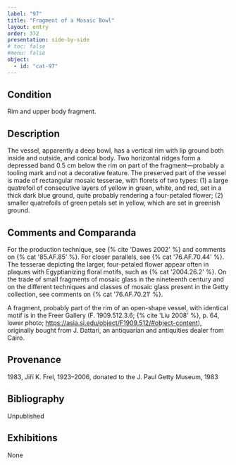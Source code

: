 ```yaml
---
label: "97"
title: "Fragment of a Mosaic Bowl"
layout: entry
order: 372
presentation: side-by-side
# toc: false
#menu: false 
object:
  - id: "cat-97"
---
```


## Condition

Rim and upper body fragment.

## Description

The vessel, apparently a deep bowl, has a vertical rim with lip ground both inside and outside, and conical body. Two horizontal ridges form a depressed band 0.5 cm below the rim on part of the fragment—probably a tooling mark and not a decorative feature. The preserved part of the vessel is made of rectangular mosaic tesserae, with florets of two types: (1) a large quatrefoil of consecutive layers of yellow in green, white, and red, set in a thick dark blue ground, quite probably rendering a four-petaled flower; (2) smaller quatrefoils of green petals set in yellow, which are set in greenish ground.

## Comments and Comparanda

For the production technique, see {% cite 'Dawes 2002' %} and comments on {% cat '85.AF.85' %}. For closer parallels, see {% cat '76.AF.70.44' %}. The tesserae depicting the larger, four-petaled flower appear often in plaques with Egyptianizing floral motifs, such as {% cat '2004.26.2' %}. On the trade of small fragments of mosaic glass in the nineteenth century and on the different techniques and classes of mosaic glass present in the Getty collection, see comments on {% cat '76.AF.70.21' %}.

A fragment, probably part of the rim of an open-shape vessel, with identical motif is in the Freer Gallery (F. 1909.512.3.6; {% cite 'Liu 2008' %}, p. 64, lower photo; https://asia.si.edu/object/F1909.512/#object-content), originally bought from J. Dattari, an antiquarian and antiquities dealer from Cairo.

## Provenance

1983, Jiří K. Frel, 1923–2006, donated to the J. Paul Getty Museum, 1983

## Bibliography

Unpublished

## Exhibitions

None
